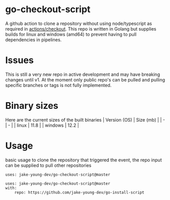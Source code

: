# go-checkout-script
A github action to clone a repository without using node/typescript as required in [actions/checkout](https://github.com/actions/checkout). This repo is written in Golang but supplies builds for linux and windows (amd64) to prevent having to pull dependencies in pipelines.

# Issues
This is still a very new repo in active development and may have breaking changes until v1. At the moment only public repo's can be pulled and pulling specific branches or tags is not fully implemented.

# Binary sizes
Here are the current sizes of the built binaries
| Version (OS) | Size (mb) |
| - | - | 
| linux | 11.8 | 
| windows | 12.2 |

# Usage
basic usage to clone the repository that triggered the event, the repo input can be supplied to pull other repositories
```
uses: jake-young-dev/go-checkout-script@master

uses: jake-young-dev/go-checkout-script@master
with:
    repo: https://github.com/jake-young-dev/go-install-script
```